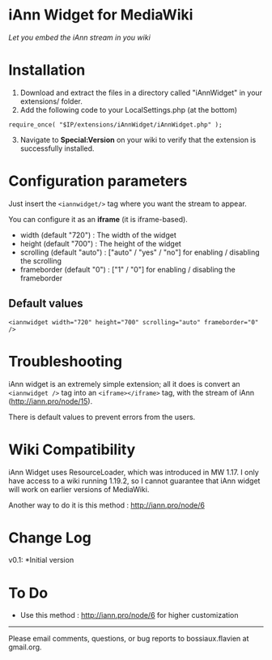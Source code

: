 iAnn Widget for MediaWiki
=========================

*Let you embed the iAnn stream in you wiki*

Installation
============

 1. Download and extract the files in a directory called "iAnnWidget" in your extensions/ folder.
 2. Add the following code to your LocalSettings.php (at the bottom)

 `require_once( "$IP/extensions/iAnnWidget/iAnnWidget.php" );`

 3. Navigate to **Special:Version** on your wiki to verify that the extension is successfully installed.

Configuration parameters
========================

Just insert the `<iannwidget/>` tag where you want the stream to appear.

You can configure it as an **iframe** (it is iframe-based).

 - width (default "720") : The width of the widget
 - height (default "700") : The height of the widget
 - scrolling (default "auto") : ["auto" / "yes" / "no"] for enabling / disabling the scrolling
 - frameborder (default "0") : ["1" / "0"] for enabling / disabling the frameborder

Default values
--------------

    <iannwidget width="720" height="700" scrolling="auto" frameborder="0" />

Troubleshooting
===============

iAnn widget is an extremely simple extension; all it does is convert an `<iannwidget />` tag into an `<iframe></iframe>` tag, with the stream of iAnn (http://iann.pro/node/15).

There is default values to prevent errors from the users.

Wiki Compatibility
==================

iAnn Widget uses ResourceLoader, which was introduced in MW 1.17. I only have access to a wiki running 1.19.2, so I cannot guarantee that iAnn widget will work on earlier versions of MediaWiki.

Another way to do it is this method : http://iann.pro/node/6

Change Log
==========

v0.1:
*Initial version

To Do
=====

 - Use this method : http://iann.pro/node/6 for higher customization


----------


Please email comments, questions, or bug reports to bossiaux.flavien at gmail.org.